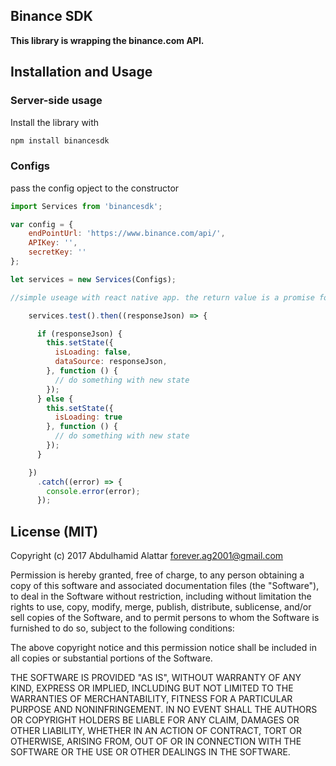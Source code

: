 

## Binance SDK

**This library is wrapping the binance.com API.**



## Installation and Usage

### Server-side usage

Install the library with 
```js
npm install binancesdk
```

### Configs

pass the config opject to the constructor 

```js
import Services from 'binancesdk';

var config = {
    endPointUrl: 'https://www.binance.com/api/',
    APIKey: '',
    secretKey: ''
};

let services = new Services(Configs);

//simple useage with react native app. the return value is a promise for all functions

    services.test().then((responseJson) => {

      if (responseJson) {
        this.setState({
          isLoading: false,
          dataSource: responseJson,
        }, function () {
          // do something with new state
        });
      } else {
        this.setState({
          isLoading: true
        }, function () {
          // do something with new state
        });
      }

    })
      .catch((error) => {
        console.error(error);
      });

```



## License (MIT)


Copyright (c) 2017 Abdulhamid Alattar <forever.ag2001@gmail.com>

Permission is hereby granted, free of charge, to any person obtaining
a copy of this software and associated documentation files (the
"Software"), to deal in the Software without restriction, including
without limitation the rights to use, copy, modify, merge, publish,
distribute, sublicense, and/or sell copies of the Software, and to
permit persons to whom the Software is furnished to do so, subject to
the following conditions:

The above copyright notice and this permission notice shall be
included in all copies or substantial portions of the Software.

THE SOFTWARE IS PROVIDED "AS IS", WITHOUT WARRANTY OF ANY KIND,
EXPRESS OR IMPLIED, INCLUDING BUT NOT LIMITED TO THE WARRANTIES OF
MERCHANTABILITY, FITNESS FOR A PARTICULAR PURPOSE AND
NONINFRINGEMENT. IN NO EVENT SHALL THE AUTHORS OR COPYRIGHT HOLDERS BE
LIABLE FOR ANY CLAIM, DAMAGES OR OTHER LIABILITY, WHETHER IN AN ACTION
OF CONTRACT, TORT OR OTHERWISE, ARISING FROM, OUT OF OR IN CONNECTION
WITH THE SOFTWARE OR THE USE OR OTHER DEALINGS IN THE SOFTWARE.

